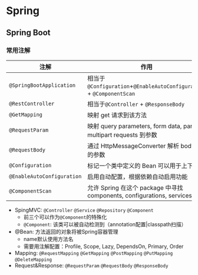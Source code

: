 # Spring

## Spring Boot

### 常用注解

| 注解                       | 作用                                                                   |
| -------------------------- | ---------------------------------------------------------------------- |
| `@SpringBootApplication`   | 相当于`@Configuration`+`@EnableAutoConfiguration` + `@ComponentScan`   |
| `@RestController`          | 相当于`@Controller` + `@ResponseBody`                                  |
| `@GetMapping`              | 映射 get 请求到该方法                                                  |
| `@RequestParam`            | 映射 query parameters, form data, parts in multipart requests 到参数   |
| `@RequestBody`             | 通过 HttpMessageConverter 解析 body 中的参数                           |
| `@Configuration`           | 标记一个类中定义的 Bean 可以用于上下文                                 |
| `@EnableAutoConfiguration` | 启用自动配置，根据依赖自动启用功能                                     |
| `@ComponentScan`           | 允许 Spring 在这个 package 中寻找 components, configurations, services |

- SpingMVC: `@Controller` `@Service` `@Repository` `@Component` 
  - 前三个可以作为`@Component`的特殊化
  - `@Component`: 该类可以被自动检测到（annotation配置|classpath扫描）
- @Bean: 方法返回的对象将被Spring容器管理
  - name默认使用方法名
  - 需要用注解配置：Profile, Scope, Lazy, DependsOn, Primary, Order
- Mapping: `@RequestMapping` `@GetMapping` `@PostMapping` `@PutMapping` `@DeleteMapping`
- Request&Response: `@RequestParam` `@RequestBody` `@ResponseBody` 
